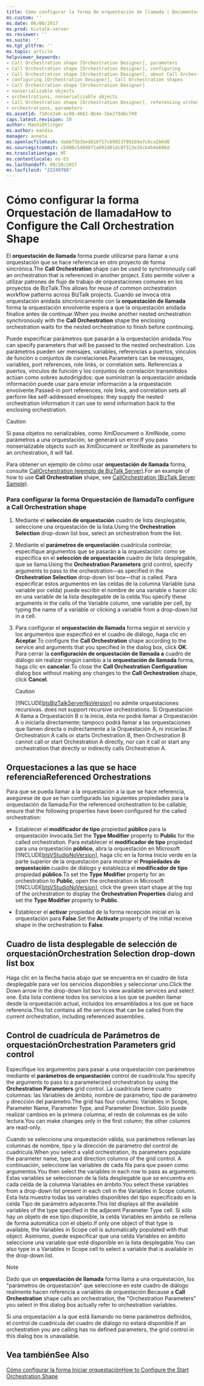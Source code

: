 ```yaml
---
title: Cómo configurar la forma de orquestación de llamada | Documentos de Microsoft
ms.custom: ''
ms.date: 06/08/2017
ms.prod: biztalk-server
ms.reviewer: ''
ms.suite: ''
ms.tgt_pltfrm: ''
ms.topic: article
helpviewer_keywords:
- Call Orchestration shape [Orchestration Designer], parameters
- Call Orchestration shape [Orchestration Designer], configuring
- Call Orchestration shape [Orchestration Designer], about Call Orchestration shapes
- configuring [Orchestration Designer], Call Orchestration shapes
- Call Orchestration shape [Orchestration Designer]
- nonserializable objects
- orchestrations, nonserializable objects
- Call Orchestration shape [Orchestration Designer], referencing orchestrations
- orchestrations, parameters
ms.assetid: 718ce2a0-ac08-4662-8b4e-1be279dbc749
caps.latest.revision: 10
author: MandiOhlinger
ms.author: mandia
manager: anneta
ms.openlocfilehash: dabb73b3bed616f17c69923799169a7c6ca2b6d0
ms.sourcegitcommit: cb908c540d8f1a692d01dc8f313e16cb4b4e696d
ms.translationtype: MT
ms.contentlocale: es-ES
ms.lasthandoff: 09/20/2017
ms.locfileid: "22249708"
---
```

# <a name="how-to-configure-the-call-orchestration-shape"></a><span data-ttu-id="46049-102">Cómo configurar la forma Orquestación de llamada</span><span class="sxs-lookup"><span data-stu-id="46049-102">How to Configure the Call Orchestration Shape</span></span>
<span data-ttu-id="46049-103">El **orquestación de llamada** forma puede utilizarse para llamar a una orquestación que se hace referencia en otro proyecto de forma sincrónica.</span><span class="sxs-lookup"><span data-stu-id="46049-103">The **Call Orchestration** shape can be used to synchronously call an orchestration that is referenced in another project.</span></span> <span data-ttu-id="46049-104">Esto permite volver a utilizar patrones de flujo de trabajo de orquestaciones comunes en los proyectos de BizTalk.</span><span class="sxs-lookup"><span data-stu-id="46049-104">This allows for reuse of common orchestration workflow patterns across BizTalk projects.</span></span> <span data-ttu-id="46049-105">Cuando se invoca otra orquestación anidada sincrónicamente con la **orquestación de llamada** forma la orquestación envolvente espera a que la orquestación anidada finalice antes de continuar.</span><span class="sxs-lookup"><span data-stu-id="46049-105">When you invoke another nested orchestration synchronously with the **Call Orchestration** shape the enclosing orchestration waits for the nested orchestration to finish before continuing.</span></span>  
  
 <span data-ttu-id="46049-106">Puede especificar parámetros que pasarán a la orquestación anidada.</span><span class="sxs-lookup"><span data-stu-id="46049-106">You can specify parameters that will be passed to the nested orchestration.</span></span> <span data-ttu-id="46049-107">Los parámetros pueden ser mensajes, variables, referencias a puertos, vínculos de función o conjuntos de correlaciones.</span><span class="sxs-lookup"><span data-stu-id="46049-107">Parameters can be messages, variables, port references, role links, or correlation sets.</span></span> <span data-ttu-id="46049-108">Referencias a puertos, vínculos de función y los conjuntos de correlación transmitidos actúan como sobres autodirigidos: que suministran la orquestación anidada información puede usar para enviar información a la orquestación envolvente.</span><span class="sxs-lookup"><span data-stu-id="46049-108">Passed-in port references, role links, and correlation sets all perform like self-addressed envelopes: they supply the nested orchestration information it can use to send information back to the enclosing orchestration.</span></span>  
  
> [!CAUTION]
>  <span data-ttu-id="46049-109">Si pasa objetos no serializables, como XmlDocument o XmlNode, como parámetros a una orquestación, se generará un error.</span><span class="sxs-lookup"><span data-stu-id="46049-109">If you pass nonserializable objects such as XmlDocument or XmlNode as parameters to an orchestration, it will fail.</span></span>  
  
 <span data-ttu-id="46049-110">Para obtener un ejemplo de cómo usar **orquestación de llamada** forma, consulte [CallOrchestration (ejemplo de BizTalk Server)](../core/callorchestration-biztalk-server-sample.md).</span><span class="sxs-lookup"><span data-stu-id="46049-110">For an example of how to use **Call Orchestration** shape, see [CallOrchestration (BizTalk Server Sample)](../core/callorchestration-biztalk-server-sample.md).</span></span>  
  
### <a name="to-configure-a-call-orchestration-shape"></a><span data-ttu-id="46049-111">Para configurar la forma Orquestación de llamada</span><span class="sxs-lookup"><span data-stu-id="46049-111">To configure a Call Orchestration shape</span></span>  
  
1.  <span data-ttu-id="46049-112">Mediante el **selección de orquestación** cuadro de lista desplegable, seleccione una orquestación de la lista.</span><span class="sxs-lookup"><span data-stu-id="46049-112">Using the **Orchestration Selection** drop-down list box, select an orchestration from the list.</span></span>  
  
2.  <span data-ttu-id="46049-113">Mediante el **parámetros de orquestación** cuadrícula controlar, especifique argumentos que se pasarán a la orquestación: como se especifica en el **selección de orquestación** cuadro de lista desplegable, que se llama.</span><span class="sxs-lookup"><span data-stu-id="46049-113">Using the **Orchestration Parameters** grid control, specify arguments to pass to the orchestration—as specified in the **Orchestration Selection** drop-down list box—that is called.</span></span> <span data-ttu-id="46049-114">Para especificar estos argumentos en las celdas de la columna Variable (una variable por celda) puede escribir el nombre de una variable o hacer clic en una variable de la lista desplegable de la celda.</span><span class="sxs-lookup"><span data-stu-id="46049-114">You specify these arguments in the cells of the Variable column, one variable per cell, by typing the name of a variable or clicking a variable from a drop-down list in a cell.</span></span>  
  
3.  <span data-ttu-id="46049-115">Para configurar el **orquestación de llamada** forma según el servicio y los argumentos que especificó en el cuadro de diálogo, haga clic en **Aceptar**.</span><span class="sxs-lookup"><span data-stu-id="46049-115">To configure the **Call Orchestration** shape according to the service and arguments that you specified in the dialog box, click **OK**.</span></span> <span data-ttu-id="46049-116">Para cerrar la **configuración de orquestación de llamada a** cuadro de diálogo sin realizar ningún cambio a la **orquestación de llamada** forma, haga clic en **cancelar**.</span><span class="sxs-lookup"><span data-stu-id="46049-116">To close the **Call Orchestration Configuration** dialog box without making any changes to the **Call Orchestration** shape, click **Cancel**.</span></span>  
  
    > [!CAUTION]
    >  [!INCLUDE[btsBizTalkServerNoVersion](../includes/btsbiztalkservernoversion-md.md)]<span data-ttu-id="46049-117"> no admite orquestaciones recursivas.</span><span class="sxs-lookup"><span data-stu-id="46049-117"> does not support recursive orchestrations.</span></span> <span data-ttu-id="46049-118">Si Orquestación A llama a Orquestación B o la inicia, ésta no podrá llamar a Orquestación A o iniciarla directamente; tampoco podrá llamar a las orquestaciones que llamen directa o indirectamente a la Orquestación A, ni iniciarlas.</span><span class="sxs-lookup"><span data-stu-id="46049-118">If Orchestration A calls or starts Orchestration B, then Orchestration B cannot call or start Orchestration A directly, nor can it call or start any orchestration that directly or indirectly calls Orchestration A.</span></span>  
  
## <a name="referenced-orchestrations"></a><span data-ttu-id="46049-119">Orquestaciones a las que se hace referencia</span><span class="sxs-lookup"><span data-stu-id="46049-119">Referenced Orchestrations</span></span>  
 <span data-ttu-id="46049-120">Para que se pueda llamar a la orquestación a la que se hace referencia, asegúrese de que se han configurado las siguientes propiedades para la orquestación de llamada:</span><span class="sxs-lookup"><span data-stu-id="46049-120">For the referenced orchestration to be callable, ensure that the following properties have been configured for the called orchestration:</span></span>  
  
-   <span data-ttu-id="46049-121">Establecer el **modificador de tipo** propiedad **público** para la orquestación invocada.</span><span class="sxs-lookup"><span data-stu-id="46049-121">Set the **Type Modifier** property to **Public** for the called orchestration.</span></span> <span data-ttu-id="46049-122">Para establecer el **modificador de tipo** propiedad para una orquestación **público**, abra la orquestación en Microsoft [!INCLUDE[btsVStudioNoVersion](../includes/btsvstudionoversion-md.md)], haga clic en la forma Inicio verde en la parte superior de la orquestación para mostrar el  **Propiedades de orquestación** cuadro de diálogo y establezca el **modificador de tipo** propiedad **público**.</span><span class="sxs-lookup"><span data-stu-id="46049-122">To set the **Type Modifier** property for an orchestration to **Public**, open the orchestration in Microsoft [!INCLUDE[btsVStudioNoVersion](../includes/btsvstudionoversion-md.md)], click the green start shape at the top of the orchestration to display the **Orchestration Properties** dialog and set the **Type Modifier** property to **Public**.</span></span>  
  
-   <span data-ttu-id="46049-123">Establecer el **activar** propiedad de la forma recepción inicial en la orquestación para **False**.</span><span class="sxs-lookup"><span data-stu-id="46049-123">Set the **Activate** property of the initial receive shape in the orchestration to **False**.</span></span>  
  
## <a name="orchestration-selection-drop-down-list-box"></a><span data-ttu-id="46049-124">Cuadro de lista desplegable de selección de orquestación</span><span class="sxs-lookup"><span data-stu-id="46049-124">Orchestration Selection drop-down list box</span></span>  
 <span data-ttu-id="46049-125">Haga clic en la flecha hacia abajo que se encuentra en el cuadro de lista desplegable para ver los servicios disponibles y seleccionar uno.</span><span class="sxs-lookup"><span data-stu-id="46049-125">Click the Down arrow in the drop-down list box to view available services and select one.</span></span> <span data-ttu-id="46049-126">Esta lista contiene todos los servicios a los que se pueden llamar desde la orquestación actual, incluidos los ensamblados a los que se hace referencia.</span><span class="sxs-lookup"><span data-stu-id="46049-126">This list contains all the services that can be called from the current orchestration, including referenced assemblies.</span></span>  
  
## <a name="orchestration-parameters-grid-control"></a><span data-ttu-id="46049-127">Control de cuadrícula de Parámetros de orquestación</span><span class="sxs-lookup"><span data-stu-id="46049-127">Orchestration Parameters grid control</span></span>  
 <span data-ttu-id="46049-128">Especifique los argumentos para pasar a una orquestación con parámetros mediante el **parámetros de orquestación** control de cuadrícula.</span><span class="sxs-lookup"><span data-stu-id="46049-128">You specify the arguments to pass to a parameterized orchestration by using the **Orchestration Parameters** grid control.</span></span> <span data-ttu-id="46049-129">La cuadrícula tiene cuatro columnas: las Variables de ámbito, nombre de parámetro, tipo de parámetro y dirección del parámetro.</span><span class="sxs-lookup"><span data-stu-id="46049-129">The grid has four columns: Variables in Scope, Parameter Name, Parameter Type, and Parameter Direction.</span></span> <span data-ttu-id="46049-130">Sólo puede realizar cambios en la primera columna; el resto de columnas es de sólo lectura.</span><span class="sxs-lookup"><span data-stu-id="46049-130">You can make changes only in the first column; the other columns are read-only.</span></span>  
  
 <span data-ttu-id="46049-131">Cuando se selecciona una orquestación válida, sus parámetros rellenan las columnas de nombre, tipo y la dirección de parámetro del control de cuadrícula.</span><span class="sxs-lookup"><span data-stu-id="46049-131">When you select a valid orchestration, its parameters populate the parameter name, type and direction columns of the grid control.</span></span> <span data-ttu-id="46049-132">A continuación, seleccione las variables de cada fila para que pasen como argumentos.</span><span class="sxs-lookup"><span data-stu-id="46049-132">You then select the variables in each row to pass as arguments.</span></span> <span data-ttu-id="46049-133">Estas variables se seleccionan de la lista desplegable que se encuentra en cada celda de la columna Variables en ámbito.</span><span class="sxs-lookup"><span data-stu-id="46049-133">You select these variables from a drop-down list present in each cell in the Variables in Scope column.</span></span> <span data-ttu-id="46049-134">Esta lista muestra todas las variables disponibles del tipo especificado en la celda Tipo de parámetro adyacente.</span><span class="sxs-lookup"><span data-stu-id="46049-134">This list displays all the available variables of the type specified in the adjacent Parameter Type cell.</span></span> <span data-ttu-id="46049-135">Si sólo hay un objeto de ese tipo disponible, la celda Variables en ámbito se rellena de forma automática con el objeto.</span><span class="sxs-lookup"><span data-stu-id="46049-135">If only one object of that type is available, the Variables in Scope cell is automatically populated with that object.</span></span> <span data-ttu-id="46049-136">Asimismo, puede especificar que una celda Variables en ámbito seleccione una variable que esté disponible en la lista desplegable.</span><span class="sxs-lookup"><span data-stu-id="46049-136">You can also type in a Variables in Scope cell to select a variable that is available in the drop-down list.</span></span>  
  
> [!NOTE]
>  <span data-ttu-id="46049-137">Dado que un **orquestación de llamada** forma llama a una orquestación, los "parámetros de orquestación" que seleccione en este cuadro de diálogo realmente hacen referencia a variables de orquestación.</span><span class="sxs-lookup"><span data-stu-id="46049-137">Because a **Call Orchestration** shape calls an orchestration, the "Orchestration Parameters" you select in this dialog box actually refer to orchestration variables.</span></span>  
  
 <span data-ttu-id="46049-138">Si una orquestación a la que está llamando no tiene parámetros definidos, el control de cuadrícula del cuadro de diálogo no estará disponible.</span><span class="sxs-lookup"><span data-stu-id="46049-138">If an orchestration you are calling has no defined parameters, the grid control in this dialog box is unavailable.</span></span>  
  
## <a name="see-also"></a><span data-ttu-id="46049-139">Vea también</span><span class="sxs-lookup"><span data-stu-id="46049-139">See Also</span></span>  
 [<span data-ttu-id="46049-140">Cómo configurar la forma Iniciar orquestación</span><span class="sxs-lookup"><span data-stu-id="46049-140">How to Configure the Start Orchestration Shape</span></span>](../core/how-to-configure-the-start-orchestration-shape.md)